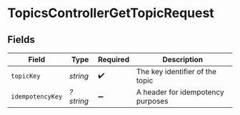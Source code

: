 # TopicsControllerGetTopicRequest


## Fields

| Field                             | Type                              | Required                          | Description                       |
| --------------------------------- | --------------------------------- | --------------------------------- | --------------------------------- |
| `topicKey`                        | *string*                          | :heavy_check_mark:                | The key identifier of the topic   |
| `idempotencyKey`                  | *?string*                         | :heavy_minus_sign:                | A header for idempotency purposes |
